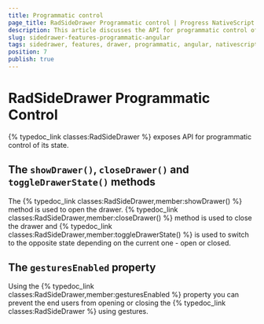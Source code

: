 ```yaml
---
title: Programmatic control
page_title: RadSideDrawer Programmatic control | Progress NativeScript UI Documentation
description: This article discusses the API for programmatic control of RadSideDrawer.
slug: sidedrawer-features-programmatic-angular
tags: sidedrawer, features, drawer, programmatic, angular, nativescript, professional, ui
position: 7
publish: true
---
```


# RadSideDrawer Programmatic Control
{% typedoc_link classes:RadSideDrawer %} exposes API for programmatic control of its state.

## The `showDrawer()`, `closeDrawer()` and `toggleDrawerState()` methods
The {% typedoc_link classes:RadSideDrawer,member:showDrawer() %} method is used to open the drawer. {% typedoc_link classes:RadSideDrawer,member:closeDrawer() %} method is used to close the drawer and {% typedoc_link classes:RadSideDrawer,member:toggleDrawerState() %} is used to switch to the opposite state depending on the current one - open or closed.

## The `gesturesEnabled` property
Using the {% typedoc_link classes:RadSideDrawer,member:gesturesEnabled %} property you can prevent the end users from opening or closing the {% typedoc_link classes:RadSideDrawer %} using gestures.
